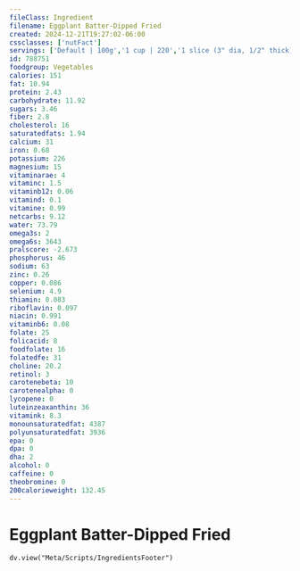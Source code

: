 ```yaml
---
fileClass: Ingredient
filename: Eggplant Batter-Dipped Fried
created: 2024-12-21T19:27:02-06:00
cssclasses: ['nutFact']
servings: ['Default | 100g','1 cup | 220','1 slice (3" dia, 1/2" thick) | 50','1 eggplant, yields | 340','1 cubic inch | 6']
id: 788751
foodgroup: Vegetables
calories: 151
fat: 10.94
protein: 2.43
carbohydrate: 11.92
sugars: 3.46
fiber: 2.8
cholesterol: 16
saturatedfats: 1.94
calcium: 31
iron: 0.68
potassium: 226
magnesium: 15
vitaminarae: 4
vitaminc: 1.5
vitaminb12: 0.06
vitamind: 0.1
vitamine: 0.99
netcarbs: 9.12
water: 73.79
omega3s: 2
omega6s: 3643
pralscore: -2.673
phosphorus: 46
sodium: 63
zinc: 0.26
copper: 0.086
selenium: 4.9
thiamin: 0.083
riboflavin: 0.097
niacin: 0.991
vitaminb6: 0.08
folate: 25
folicacid: 8
foodfolate: 16
folatedfe: 31
choline: 20.2
retinol: 3
carotenebeta: 10
carotenealpha: 0
lycopene: 0
luteinzeaxanthin: 36
vitamink: 8.3
monounsaturatedfat: 4387
polyunsaturatedfat: 3936
epa: 0
dpa: 0
dha: 2
alcohol: 0
caffeine: 0
theobromine: 0
200calorieweight: 132.45
---
```


# Eggplant Batter-Dipped Fried

```dataviewjs
dv.view("Meta/Scripts/IngredientsFooter")
```